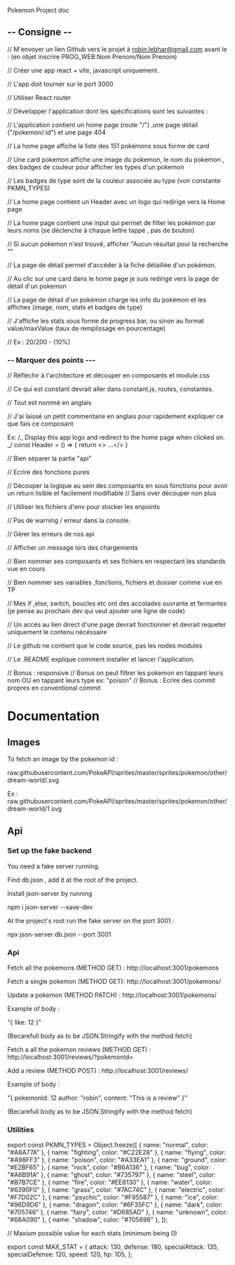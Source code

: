 Pokemon Project doc 

## -- Consigne --

// M'envoyer un lien Github vers le projet à robin.lebhar@gmail.com avant le : (en objet inscrire PROG_WEB:Nom Prenom/Nom Prenom)

// Créer une app react + vite, javascript uniquement.

// L'app doit tourner sur le port 3000

// Utiliser React router

// Développer l'application dont les spécifications sont les suivantes :

// L'application contient un home page (route "/") ,une page détail ("/pokemon/:id") et une page 404

// La home page affiche la liste des 151 pokémons sous forme de card

// Une card pokemon affiche une image du pokemon, le nom du pokemon , des badges de couleur pour afficher les types d'un pokemon

// Les badges de type sont de la couleur associée au type (voir constante PKMN_TYPES)

// La home page contient un Header avec un logo qui redirige vers la Home page

// La home page contient une input qui permet de filter les pokémon par leurs noms (se déclenche à chaque lettre tappé , pas de bouton)

// Si aucun pokemon n'est trouvé, afficher "Aucun résultat pour la recherche "<ma recherche>"

// La page de détail permet d'accéder à la fiche détaillée d'un pokémon.

// Au clic sur une card dans le home page je suis redirigé vers la page de détail d'un pokemon

// La page de détail d'un pokémon charge les info du pokémon et les affiches (image, nom, stats et badges de type)

// J'affiche les stats sous forme de progress bar, ou sinon au format value/maxValue (taux de remplissage en pourcentage)

// Ex : 20/200 - (10%)

### -- Marquer des points ---

// Réfléchir à l'architecture et découper en composants et module.css

// Ce qui est constant devrait aller dans constant.js, routes, constantes.

// Tout est nommé en anglais

// J'ai laissé un petit commentaire en anglais pour rapidement expliquer ce que fais ce composant

Ex:
/_
Display this app logo and redirect to the home page when clicked on.
_/
const Header = () => {
return <> ...</>
}

// Bien séparer la partie "api"

// Ecrire des fonctions pures

// Découper la logique au sein des composants en sous fonctions pour avoir un return lisible et facilement modifiable
// Sans over découper non plus

// Utiliser les fichiers d'env pour stocker les enpoints

// Pas de warning / erreur dans la console.

// Gérer les erreurs de nos api

// Afficher un message lors des chargements

// Bien nommer ses composants et ses fichiers en respectant les standards vue en cours

// Bien nommer ses variables ,fonctions, fichiers et dossier comme vue en TP

// Mes if ,else, switch, boucles etc ont des accolades ouvrante et fermantes (je pense au prochain dev qui veut ajouter une ligne de code)

// Un accès au lien direct d'une page devrait fonctionner et devrait requeter uniquement le contenu nécéssaire

// Le github ne contient que le code source, pas les nodes modules

// Le .README explique comment installer et lancer l'application.

// Bonus : responsive
// Bonus on peut filtrer les pokemon en tappant leurs nom OU en tappant leurs type ex: "poison"
// Bonus : Ecrire des commit propres en conventional commit

# Documentation

## Images

To fetch an image by the pokemon id :

raw.githubusercontent.com/PokeAPI/sprites/master/sprites/pokemon/other/dream-world/<id du pokemon>.svg

Ex : raw.githubusercontent.com/PokeAPI/sprites/master/sprites/pokemon/other/dream-world/1.svg

## Api

### Set up the fake backend

You need a fake server running.

Find db.json , add it at the root of the project.

Install json-server by running

npm i json-server --save-dev

At the project's root run the fake server on the port 3001 :

npx json-server db.json --port 3001

### Api

Fetch all the pokemons (METHOD GET) : http://localhost:3001/pokemons

Fetch a single pokemon (METHOD GET): http://localhost:3001/pokemons/<pokemon id>

Update a pokemon (METHOD PATCH) :
http://localhost:3001/pokemons/<pokemon id>

Example of body :

"{
like: 12
}"

(Becarefull body as to be JSON.Stringify with the method fetch)


Fetch  a all the pokemon reviews (METHOD GET) : http://localhost:3001/reviews/?pokemonId=<pokemonID>

Add a review (METHOD POST) : http://localhost:3001/reviews/

Example of body :

"{
pokemonId: 12
author: "robin",
content: "This is a review"
}"

(Becarefull body as to be JSON.Stringify with the method fetch)

### Utilities

export const PKMN_TYPES = Object.freeze([
{ name: "normal", color: "#A8A77A" },
{ name: "fighting", color: "#C22E28" },
{ name: "flying", color: "#A98FF3" },
{ name: "poison", color: "#A33EA1" },
{ name: "ground", color: "#E2BF65" },
{ name: "rock", color: "#B6A136" },
{ name: "bug", color: "#A6B91A" },
{ name: "ghost", color: "#735797" },
{ name: "steel", color: "#B7B7CE" },
{ name: "fire", color: "#EE8130" },
{ name: "water", color: "#6390F0" },
{ name: "grass", color: "#7AC74C" },
{ name: "electric", color: "#F7D02C" },
{ name: "psychic", color: "#F95587" },
{ name: "ice", color: "#96D9D6" },
{ name: "dragon", color: "#6F35FC" },
{ name: "dark", color: "#705746" },
{ name: "fairy", color: "#D685AD" },
{ name: "unknown", color: "#68A090" },
{ name: "shadow", color: "#705898" },
]);

// Maxium possible value for each stats (minimum being 0)

export const MAX_STAT = {
attack: 130,
defense: 180,
specialAttack: 135,
specialDefense: 120,
speed: 120,
hp: 105,
};


